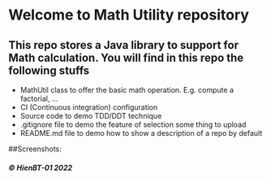 # Welcome to Math Utility repository

## This repo stores a Java library to support for Math calculation. You will find in this repo the following stuffs

* MathUtil class to offer the basic math operation. E.g. compute a factorial, ...
* CI (Continuous integration) configuration
* Source code to demo TDD/DDT technique
* .gitignore file to demo the feature of selection some thing to upload
* README.md file to demo how to show a description of a repo by default 

##Screenshots:
##### © HienBT-01 2022
